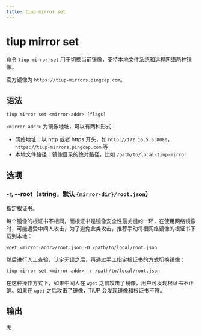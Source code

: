 ```yaml
---
title: tiup mirror set
---
```


# tiup mirror set

命令 `tiup mirror set` 用于切换当前镜像，支持本地文件系统和远程网络两种镜像。

官方镜像为 `https://tiup-mirrors.pingcap.com`。

## 语法

```shell
tiup mirror set <mirror-addr> [flags]
```

`<mirror-addr>` 为镜像地址，可以有两种形式：

- 网络地址：以 http 或者 https 开头，如 `http://172.16.5.5:8080`，`https://tiup-mirrors.pingcap.com` 等
- 本地文件路径：镜像目录的绝对路径，比如 `/path/to/local-tiup-mirror`

## 选项

### -r, --root（string，默认 `{mirror-dir}/root.json`）

指定根证书。

每个镜像的根证书不相同，而根证书是镜像安全性最关键的一环，在使用网络镜像时，可能遭受中间人攻击，为了避免此类攻击，推荐手动将根网络镜像的根证书下载到本地：

```
wget <mirror-addr>/root.json -O /path/to/local/root.json
```

然后进行人工查验，认定无误之后，再通过手工指定根证书的方式切换镜像：

```
tiup mirror set <mirror-addr> -r /path/to/local/root.json
```

在这种操作方式下，如果中间人在 `wget` 之前攻击了镜像，用户可发现根证书不正确。如果在 `wget` 之后攻击了镜像，TiUP 会发现镜像和根证书不符。

## 输出

无
